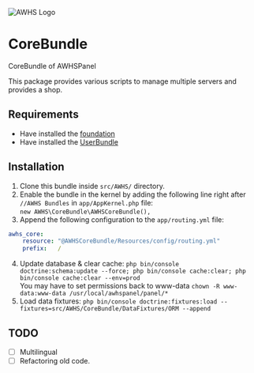 ![AWHS Logo](https://nicolasmeloni.ovh/images/awhspanel.png)

# CoreBundle
CoreBundle of AWHSPanel

This package provides various scripts to manage multiple servers and provides a shop.

## Requirements
* Have installed the [foundation](https://github.com/TheGrimmChester/AWHSPanel/blob/master/README.md)  
* Have installed the [UserBundle](https://github.com/TheGrimmChester/UserBundle/blob/master/README.md)

## Installation
1. Clone this bundle inside `src/AWHS/` directory.
2. Enable the bundle in the kernel by adding the following line right after `//AWHS Bundles` in `app/AppKernel.php` file:  
`new AWHS\CoreBundle\AWHSCoreBundle(),`
3. Append the following configuration to the `app/routing.yml` file:  
```yaml
awhs_core:
    resource: "@AWHSCoreBundle/Resources/config/routing.yml"
    prefix:   /
```
4. Update database & clear cache: `php bin/console doctrine:schema:update --force; php bin/console cache:clear; php bin/console cache:clear --env=prod`  
You may have to set permissions back to www-data `chown -R www-data:www-data /usr/local/awhspanel/panel/*`
5. Load data fixtures: `php bin/console doctrine:fixtures:load --fixtures=src/AWHS/CoreBundle/DataFixtures/ORM --append`

## TODO
- [ ] Multilingual
- [ ] Refactoring old code.
